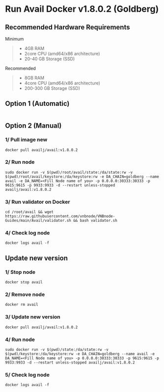 # Run Avail Docker v1.8.0.2 (Goldberg)

## Recommended Hardware Requirements 
Minimum
>- 4GB RAM
>- 2core CPU (amd64/x86 architecture)
>- 20-40 GB Storage (SSD)

Recommended
>- 8GB RAM
>- 4core CPU (amd64/x86 architecture)
>- 200-300 GB Storage (SSD)

## Option 1 (Automatic)
```

```
## Option 2 (Manual)
### 1/ Pull image new 
```
docker pull availj/avail:v1.8.0.2
```
### 2/ Run node
```
sudo docker run -v $(pwd)/root/avail/state:/da/state:rw -v $(pwd)/root/avail/keystore:/da/keystore:rw -e DA_CHAIN=goldberg --name avail -e DA_NAME=<Fill Node name of you> -p 0.0.0.0:30333:30333 -p 9615:9615 -p 9933:9933 -d --restart unless-stopped availj/avail:v1.8.0.2
```
### 3/ Run validator on Docker
```
cd /root/avail && wget https://raw.githubusercontent.com/vnbnode/VNBnode-Guides/main/Avail/validator.sh && bash validator.sh
```
### 4/ Check log node
```
docker logs avail -f
```
## Update new version

### 1/ Stop node
```
docker stop avail
```
### 2/ Remove node
```
docker rm avail
```
### 3/ Update new version
```
docker pull availj/avail:v1.8.0.2
```
### 4/ Run node
```
sudo docker run -v $(pwd)/state:/da/state:rw -v $(pwd)/keystore:/da/keystore:rw -e DA_CHAIN=goldberg --name avail -e DA_NAME=<Fill Node name of you> -p 0.0.0.0:30333:30333 -p 9615:9615 -p 9933:9933 -d --restart unless-stopped availj/avail:v1.8.0.2
```
### 5/ Check log node
```
docker logs avail -f
```
